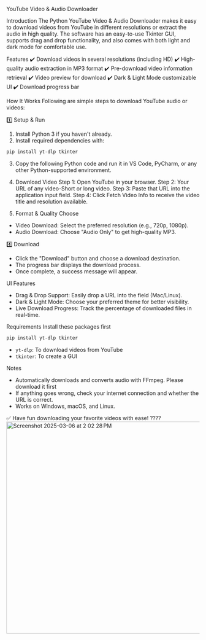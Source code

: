 
YouTube Video & Audio Downloader 

Introduction
The Python YouTube Video & Audio Downloader makes it easy to download videos from YouTube in different resolutions or extract the audio in high quality. The software has an easy-to-use Tkinter GUI, supports drag and drop functionality, and also comes with both light and dark mode for comfortable use.

Features
✔️ Download videos in several resolutions (including HD)
✔️ High-quality audio extraction in MP3 format
✔️ Pre-download video information retrieval
✔️ Video preview for download
✔️ Dark & Light Mode customizable UI
✔️ Download progress bar

How It Works
Following are simple steps to download YouTube audio or videos:

1️⃣ Setup & Run
1. Install Python 3 if you haven't already.
2. Install required dependencies with:
```bash
pip install yt-dlp tkinter
```
3. Copy the following Python code and run it in VS Code, PyCharm, or any other Python-supported environment.

2. Download Video
Step 1: Open YouTube in your browser.
Step 2: Your URL of any video-Short or long video.
Step 3: Paste that URL into the application input field.
Step 4: Click Fetch Video Info to receive the video title and resolution available.

3. Format & Quality Choose
- Video Download: Select the preferred resolution (e.g., 720p, 1080p).
- Audio Download: Choose "Audio Only" to get high-quality MP3.

4️⃣ Download
- Click the "Download" button and choose a download destination.
- The progress bar displays the download process.
- Once complete, a success message will appear.

UI Features
- Drag & Drop Support: Easily drop a URL into the field (Mac/Linux).
- Dark & Light Mode: Choose your preferred theme for better visibility.
- Live Download Progress: Track the percentage of downloaded files in real-time.

Requirements
Install these packages first
```bash
pip install yt-dlp tkinter
```
- `yt-dlp`: To download videos from YouTube
- `tkinter`: To create a GUI

Notes
- Automatically downloads and converts audio with FFmpeg. Please download it first
- If anything goes wrong, check your internet connection and whether the URL is correct.
- Works on Windows, macOS, and Linux.


✅ Have fun downloading your favorite videos with ease! ????
<img width="552" alt="Screenshot 2025-03-06 at 2 02 28 PM" src="https://github.com/user-attachments/assets/d4fa733a-43ba-4f92-97ad-9fbab7ca73f4" />


